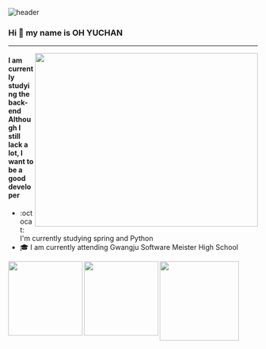 ![header](https://capsule-render.vercel.app/api?type=waving&color=random&height=300&section=header&text=Back-end&fontSize=100)
### Hi :wave: my name is OH YUCHAN
---
<img align="right" src="https://cdn.dribbble.com/users/2344801/screenshots/4774578/alphatestersanimation2.gif" width="450" height="350"/>

#### I am currently studying the back-end<br>Although I still lack a lot, I want to be a good developer
- :octocat: I'm currently studying spring and Python
- :mortar_board: I am currently attending Gwangju Software Meister High School
<img height="160em" src="https://github-readme-stats.vercel.app/api?username=ohyuchan123&show_icons=true&include_all_commits=true&count_private=true"/>
<img align="left" src="https://thumbs.gfycat.com/CheerySeparateGoldeneye-size_restricted.gif" width="150" height="150"/>
<img align="left" src="https://cdn.dribbble.com/users/330915/screenshots/3587000/10_coding_dribbble.gif" width="150" height="150"/>
